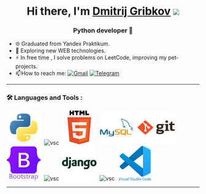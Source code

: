 <h1 align="center">Hi there, I'm <a href="https://daniilshat.ru/" target="_blank">Dmitrij Gribkov</a> 
<img src="https://github.com/blackcater/blackcater/raw/main/images/Hi.gif" height="32"/></h1>
<h3 align="center">Python developer 🐍</h3>

- :globe_with_meridians: Graduated from Yandex Praktikum.
- 🌱 Exploring new WEB technologies.
- :zap: In free time , I solve problems on LeetCode, improving my pet-projects.
- :mailbox:How to reach me:
<a href="mailto:weshnicolas@gmail.com">![Gmail](https://img.shields.io/badge/Gmail-D14836?style=for-the-badge&logo=gmail&logoColor=white)</a> <a href="https://telegram.me/weshnicolas">![Telegram](https://img.shields.io/badge/-Telegram-blue?style=for-the-badge&logo=appveyor)</a>


----
### :hammer_and_wrench: Languages and Tools :

<div>
  <img src="https://raw.githubusercontent.com/devicons/devicon/1119b9f84c0290e0f0b38982099a2bd027a48bf1/icons/python/python-original.svg" title="Python" alt="Python" width="90" height="90"/>&nbsp;
  <img src="https://simpleicons.org/icons/postgresql.svg" title="vsc"  alt="vsc" width="90" height="90"/>&nbsp;
  <img src="https://raw.githubusercontent.com/devicons/devicon/1119b9f84c0290e0f0b38982099a2bd027a48bf1/icons/html5/html5-original-wordmark.svg" title="HTML5" alt="HTML" width="90" height="90"/>&nbsp;
  <img src="https://raw.githubusercontent.com/devicons/devicon/1119b9f84c0290e0f0b38982099a2bd027a48bf1/icons/mysql/mysql-original-wordmark.svg" title="MySQL"  alt="MySQL" width="90" height="90"/>&nbsp;
  <img src="https://raw.githubusercontent.com/devicons/devicon/1119b9f84c0290e0f0b38982099a2bd027a48bf1/icons/git/git-original-wordmark.svg" title="Git" alt="Git" width="100" height="90"/>
  <img src="https://raw.githubusercontent.com/devicons/devicon/1119b9f84c0290e0f0b38982099a2bd027a48bf1/icons/bootstrap/bootstrap-original-wordmark.svg" title="Bootstrap"  alt="Bootstrap" width="90" height="90"/>&nbsp;
  <img src="https://simpleicons.org/icons/nginx.svg" title="vsc"  alt="vsc" width="90" height="90"/>&nbsp;
  <img src="https://raw.githubusercontent.com/devicons/devicon/1119b9f84c0290e0f0b38982099a2bd027a48bf1/icons/django/django-plain-wordmark.svg" title="django"  alt="django" width="90" height="90"/>&nbsp;
  <img src="https://simpleicons.org/icons/docker.svg" title="vsc"  alt="vsc" width="90" height="90"/>&nbsp;
  <img src="https://raw.githubusercontent.com/devicons/devicon/1119b9f84c0290e0f0b38982099a2bd027a48bf1/icons/vscode/vscode-original-wordmark.svg" title="vsc"  alt="vsc" width="90" height="90"/>&nbsp;
  </div>

---
